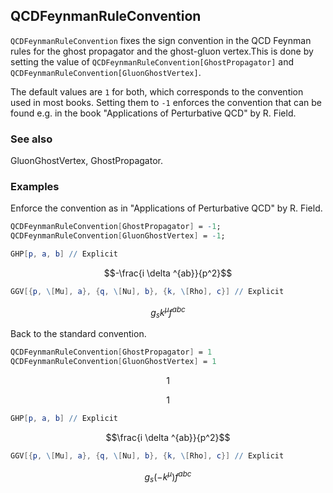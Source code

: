##  QCDFeynmanRuleConvention 

`QCDFeynmanRuleConvention` fixes the sign convention in the QCD Feynman rules for the ghost propagator and the ghost-gluon vertex.This is done by setting the value of `QCDFeynmanRuleConvention[GhostPropagator]` and `QCDFeynmanRuleConvention[GluonGhostVertex]`.

The default values are `1` for both, which corresponds to the convention used in most books. Setting them to `-1` enforces the convention that can be found e.g. in the book "Applications of Perturbative QCD" by R. Field.

###  See also 

GluonGhostVertex, GhostPropagator.

###  Examples 

Enforce the convention as in "Applications of Perturbative QCD" by R. Field.

```mathematica
QCDFeynmanRuleConvention[GhostPropagator] = -1;
QCDFeynmanRuleConvention[GluonGhostVertex] = -1;
```

```mathematica
GHP[p, a, b] // Explicit
```

$$-\frac{i \delta ^{ab}}{p^2}$$

```mathematica
GGV[{p, \[Mu], a}, {q, \[Nu], b}, {k, \[Rho], c}] // Explicit
```

$$g_s k^{\mu } f^{abc}$$

Back to the standard convention.

```mathematica
QCDFeynmanRuleConvention[GhostPropagator] = 1
QCDFeynmanRuleConvention[GluonGhostVertex] = 1
```

$$1$$

$$1$$

```mathematica
GHP[p, a, b] // Explicit
```

$$\frac{i \delta ^{ab}}{p^2}$$

```mathematica
GGV[{p, \[Mu], a}, {q, \[Nu], b}, {k, \[Rho], c}] // Explicit
```

$$g_s \left(-k^{\mu }\right) f^{abc}$$